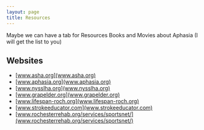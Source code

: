```yaml
---
layout: page
title: Resources
---
```


Maybe we can have a tab for Resources 
Books and Movies about Aphasia (I will get the list to you) 

## Websites 

* [www.asha.org](www.asha.org)
* [www.aphasia.org](www.aphasia.org)
* [www.nysslha.org](www.nysslha.org)
* [www.grapelder.org](www.grapelder.org)
* [www.lifespan-roch.org](www.lifespan-roch.org)
* [www.strokeeducator.com](www.strokeeducator.com)
* [www.rochesterrehab.org/services/sportsnet/](www.rochesterrehab.org/services/sportsnet/)